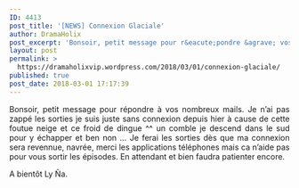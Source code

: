 ```yaml
---
ID: 4413
post_title: '[NEWS] Connexion Glaciale'
author: DramaHolix
post_excerpt: 'Bonsoir, petit message pour r&eacute;pondre &agrave; vos nombreux mails. Je n&rsquo;ai pas zapp&eacute; les sorties je suis juste sans connexion depuis hier &agrave; cause de cette foutue neige et ce froid de dingue ^^ un comble je descend dans le sud pour y &eacute;chapper et ben non &hellip; Je ferai les sorties d&egrave;s que ma&hellip; <a href="https://dramaholixvip.wordpress.com/2018/03/01/connexion-glaciale/">Lire la suite <span>[NEWS] Connexion Glaciale</span></a>'
layout: post
permalink: >
  https://dramaholixvip.wordpress.com/2018/03/01/connexion-glaciale/
published: true
post_date: 2018-03-01 17:17:39
---
```

<p style="text-align:justify;">Bonsoir, petit message pour répondre à vos nombreux mails. Je n&rsquo;ai pas zappé les sorties je suis juste sans connexion depuis hier à cause de cette foutue neige et ce froid de dingue ^^ un comble je descend dans le sud pour y échapper et ben non &#8230; Je ferai les sorties dès que ma connexion sera revennue, navrée, merci les applications téléphones mais ca n&rsquo;aide pas pour vous sortir les épisodes. En attendant et bien faudra patienter encore.</p>
<p style="text-align:justify;">A bientôt Ly Ña.</p>